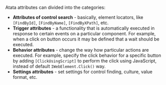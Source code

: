 Atata attributes can divided into the categories:
- **Attributes of control search** - basically, element locators,
like `[FindById]`, `[FindByName]`, `[FindByXPath]`, etc.
- **Trigger attributes** - a functionality that is automatically executed in response to certain events on a particular component.
For example, when a click on button occurs it may be defined that a wait should be executed.
- **Behavior attributes** - change the way how particular actions are executed.
For example, specify the click behavior for a specific button by adding
`[ClickUsingScript]` to perform the click using JavaScript,
instead of default `IWebElement.Click()` way.
- **Settings attributes** - set settings for control finding, culture, value format, etc.